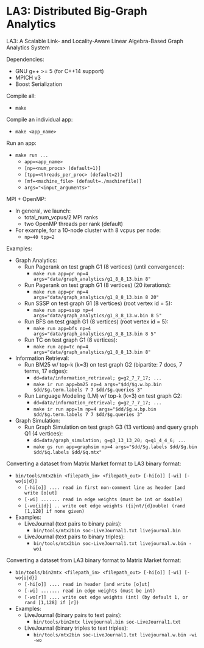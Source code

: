 # LA3: Distributed Big-Graph Analytics
LA3: A Scalable Link- and Locality-Aware Linear Algebra-Based Graph Analytics System

Dependencies:
- GNU g++ >= 5 (for C++14 support)
- MPICH v3
- Boost Serialization

Compile all:
- `make`

Compile an individual app:
- `make <app_name>`

Run an app:
- `make run ...`
  - `app=<app_name>`
  - `[np=<num_procs> (default=1)]`
  - `[tpp=<threads_per_proc> (default=2)]`
  - `[mf=<machine_file> (default=./machinefile)]`
  - `args="<input_arguments>"`

MPI + OpenMP:
  - In general, we launch:
    - total_num_vcpus/2 MPI ranks
    - two OpenMP threads per rank (default)
  - For example, for a 10-node cluster with 8 vcpus per node:
    - `np=40 tpp=2`

Examples:
- Graph Analytics:
  - Run Pagerank on test graph G1 (8 vertices) (until convergence):
    - `make run app=pr np=4 args="data/graph_analytics/g1_8_8_13.bin 8"`
  - Run Pagerank on test graph G1 (8 vertices) (20 iterations):
    - `make run app=pr np=4 args="data/graph_analytics/g1_8_8_13.bin 8 20"`
  - Run SSSP on test graph G1 (8 vertices) (root vertex id = 5):
    - `make run app=sssp np=4 args="data/graph_analytics/g1_8_8_13.w.bin 8 5"`
  - Run BFS on test graph G1 (8 vertices) (root vertex id = 5):
    - `make run app=bfs np=4 args="data/graph_analytics/g1_8_8_13.bin 8 5"`
  - Run TC on test graph G1 (8 vertices):
    - `make run app=tc np=4 args="data/graph_analytics/g1_8_8_13.bin 8"`
- Information Retrieval:
  - Run BM25 w/ top-k (k=3) on test graph G2 (bipartite: 7 docs, 7 terms, 17 edges):
    - `dd=data/information_retrieval; g=g2_7_7_17; ... `
    - `make ir run app=bm25 np=4 args="$dd/$g.w.bp.bin $dd/$g.term.labels 7 7 $dd/$g.queries 3"`
  - Run Language Modeling (LM) w/ top-k (k=3) on test graph G2:
    - `dd=data/information_retrieval; g=g2_7_7_17; ...`
    - `make ir run app=lm np=4 args="$dd/$g.w.bp.bin $dd/$g.term.labels 7 7 $dd/$g.queries 3"`
- Graph Simulation:
  - Run Graph Simulation on test graph G3 (13 vertices) and query graph Q1 (4 vertices):
    - `dd=data/graph_simulation; g=g3_13_13_20; q=q1_4_4_6; ...`
    - `make gs run app=graphsim np=4 args="$dd/$g.labels $dd/$g.bin $dd/$q.labels $dd/$q.mtx"`
    
Converting a dataset from Matrix Market format to LA3 binary format:
- `bin/tools/mtx2bin <filepath_in> <filepath_out> [-hi[o]] [-wi] [-wo{i|d}]`
  - `[-hi[o]] .... read in first non-comment line as header [and write [o]ut]`
  - `[-wi] ....... read in edge weights (must be int or double)`
  - `[-wo{i|d}] .. write out edge weights ({i}nt/{d}ouble) (rand [1,128] if none given)`
- Examples:
  - LiveJournal (text pairs to binary pairs):
    - `bin/tools/mtx2bin soc-LiveJournal1.txt livejournal.bin`
  - LiveJournal (text pairs to binary triples): 
    - `bin/tools/mtx2bin soc-LiveJournal1.txt livejournal.w.bin -woi`
    
Converting a dataset from LA3 binary format to Matrix Market format:
- `bin/tools/bin2mtx <filepath_in> <filepath_out> [-hi[o]] [-wi] [-wo{i|d}]`
  - `[-hi[o]] .... read in header [and write [o]ut]`
  - `[-wi] ....... read in edge weights (must be int)`
  - `[-wo[r]] .... write out edge weights (int) (by default 1, or rand [1,128] if [r])`
- Examples:
  - LiveJournal (binary pairs to text pairs):
    - `bin/tools/bin2mtx livejournal.bin soc-LiveJournal1.txt`
  - LiveJournal (binary triples to text triples): 
    - `bin/tools/mtx2bin soc-LiveJournal1.txt livejournal.w.bin -wi -wo`
    

